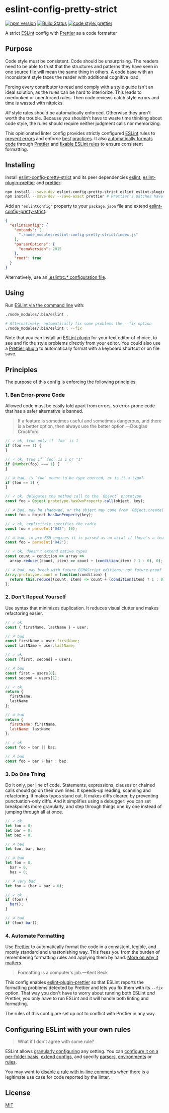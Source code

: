 # eslint-config-pretty-strict

[![npm version](https://img.shields.io/npm/v/eslint-config-pretty-strict.svg?style=flat-square)](https://www.npmjs.com/package/eslint-config-pretty-strict)
[![Build Status](https://img.shields.io/travis/rtomrud/eslint-config-pretty-strict/master.svg?style=flat-square)](https://travis-ci.org/rtomrud/eslint-config-pretty-strict)
[![code style: prettier](https://img.shields.io/badge/code_style-prettier-ff69b4.svg?style=flat-square)](https://github.com/prettier/prettier)

A strict [ESLint](https://eslint.org) config with [Prettier](https://prettier.io/) as a code formatter

## Purpose

Code style must be consistent. Code should be unsurprising. The readers need to be able to trust that the structures and patterns they have seen in one source file will mean the same thing in others. A code base with an inconsistent style taxes the reader with additional cognitive load.

Forcing every contributor to read and comply with a style guide isn't an ideal solution, as the rules can be hard to interiorize. This leads to overlooked or unenforced rules. Then code reviews catch style errors and time is wasted with nitpicks.

_All_ style rules should be automatically enforced. Otherwise they aren't worth the trouble. Because you shouldn't have to waste time thinking about code style, the rules should require neither judgment calls nor memorizing.

This opinionated linter config provides strictly configured [ESLint](https://eslint.org/docs/about/) rules to [prevent errors](#1-ban-error-prone-code) and enforce [best](#2-dont-repeat-yourself) [practices](#3-do-one-thing). It also [automatically formats code](#4-automate-formatting) through [Prettier](https://prettier.io/docs/en/index.html) and [fixable ESLint rules](https://eslint.org/docs/user-guide/command-line-interface#--fix) to ensure consistent formatting.

## Installing

Install [eslint-config-pretty-strict](./) and its peer dependencies [eslint](https://github.com/eslint/eslint), [eslint-plugin-prettier](https://github.com/prettier/eslint-plugin-prettier) and [prettier](https://github.com/prettier/prettier):

```bash
npm install --save-dev eslint-config-pretty-strict eslint eslint-plugin-prettier
npm install --save-dev --save-exact prettier # Prettier's patches have breaking changes
```

Add an `"eslintConfig"` property to your `package.json` file and extend [eslint-config-pretty-strict](./index.js):

```json
{
  "eslintConfig": {
    "extends": [
      "./node_modules/eslint-config-pretty-strict/index.js"
    ],
    "parserOptions": {
      "ecmaVersion": 2015
    },
    "root": true
  }
}
```

Alternatively, use an [.eslintrc.\* configuration file](https://eslint.org/docs/user-guide/configuring#using-configuration-files).

## Using

Run [ESLint via the command line](https://eslint.org/docs/user-guide/command-line-interface) with:

```bash
./node_modules/.bin/eslint .

# Alternatively, automatically fix some problems the --fix option
./node_modules/.bin/eslint . --fix
```

Note that you can install an [ESLint plugin](https://eslint.org/docs/user-guide/integrations#editors) for your text editor of choice, to see and fix the style problems directly from your editor. You could also use a [Prettier plugin](https://prettier.io/docs/en/editors.html) to automatically format with a keyboard shortcut or on file save.

## Principles

The purpose of this config is enforcing the following principles.

### 1. Ban Error-prone Code

Allowed code must be easily told apart from errors, so error-prone code that has a safer alternative is banned.

> If a feature is sometimes useful and sometimes dangerous, and there is a better option, then always use the better option.—Douglas Crockford

```js
// ✓ ok, true only if `foo` is 1
if (foo === 1) {
}

// ✓ ok, true if `foo` is 1 or "1"
if (Number(foo) === 1) {
}

// ✗ bad, is `foo` meant to be type coerced, or is it a typo?
if (foo == 1) {
}
```

```js
// ✓ ok, delegates the method call to the `Object` prototype
const foo = Object.prototype.hasOwnProperty.call(object, key);

// ✗ bad, may be shadowed, or the object may come from `Object.create(null)`
const foo = object.hasOwnProperty(key);
```

```js
// ✓ ok, explicitely specifies the radix
const foo = parseInt("042", 10);

// ✗ bad, in pre-ES5 engines it is parsed as an octal if there's a leading 0
const foo = parseInt("042");
```

```js
// ✓ ok, doesn't extend native types
const count = condition => array =>
  array.reduce((count, item) => count + (condition(item) ? 1 : 0), 0);

// ✗ bad, may break with future ECMAScript editions; not future-proof
Array.prototype.count = function(condition) {
  return this.reduce((count, item) => count + (condition(item) ? 1 : 0), 0);
};
```

### 2. Don't Repeat Yourself

Use syntax that minimizes duplication. It reduces visual clutter and makes refactoring easier.

```js
// ✓ ok
const { firstName, lastName } = user;

// ✗ bad
const firstName = user.firstName;
const lastName = user.lastName;
```

```js
// ✓ ok
const [first, second] = users;

// ✗ bad
const first = users[0];
const second = users[1];
```

```js
// ✓ ok
return {
  firstName,
  lastName
};

// ✗ bad
return {
  firstName: firstName,
  lastName: lastName
};
```

```js
// ✓ ok
const foo = bar || baz;

// ✗ bad
const foo = bar ? bar : baz;
```

### 3. Do One Thing

Do it only, per line of code. Statements, expressions, clauses or chained calls should go on their own lines. It speeds-up reading, scanning and refactoring. It makes typos stand out. It makes diffs clearer, by preventing punctuation-only diffs. And it simplifies using a debugger: you can set breakpoints more granularly, and step through things one by one instead of jumping through all at once.

```js
// ✓ ok
let foo = 0;
let bar = 0;
let baz = 0;

// ✗ bad
let foo, bar, baz;

// ✗ bad
let foo = 0,
  bar = 0,
  baz = 0;

// ✗ very bad
let foo = (bar = baz = 0);
```

```js
// ✓ ok
if (foo) {
  bar();
}

// ✗ bad
if (foo) bar();
```

### 4. Automate Formatting

Use [Prettier](https://prettier.io/) to automatically format the code in a consistent, legible, and mostly standard and unastonishing way. This frees you from the burden of remembering formatting rules and applying them by hand. [More on why it matters](https://prettier.io/docs/en/why-prettier.html).

> Formatting is a computer's job.—Kent Beck

This config enables [eslint-plugin-prettier](https://github.com/prettier/eslint-plugin-prettier) so that ESLint reports the formatting problems detected by Prettier and lets you fix them with its `--fix` option. That way you don't have to worry about running both ESLint _and_ Prettier, you only have to run ESLint and it will handle both linting and formatting.

The rules of this config are set up not to conflict with Prettier in any way.

## Configuring ESLint with your own rules

> What if I don't agree with some rule?

ESLint allows [granularly configuring](https://eslint.org/docs/user-guide/configuring) any setting. You can [configure it on a per-folder basis](https://eslint.org/docs/user-guide/configuring#configuration-cascading-and-hierarchy), [extend configs](https://eslint.org/docs/user-guide/configuring#extending-configuration-files), and specify [parsers](https://eslint.org/docs/user-guide/configuring#specifying-parser-options), [environments](https://eslint.org/docs/user-guide/configuring#specifying-environments) or [rules](https://eslint.org/docs/user-guide/configuring#configuring-rules).

You may want to [disable a rule with in-line comments](https://eslint.org/docs/user-guide/configuring#disabling-rules-with-inline-comments) when there is a legitimate use case for code reported by the linter.

## License

[MIT](./LICENSE)
